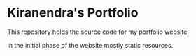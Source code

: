 # Kiranendra's Portfolio
This repository holds the source code for my portfolio website.

In the initial phase of the website mostly static resources.
